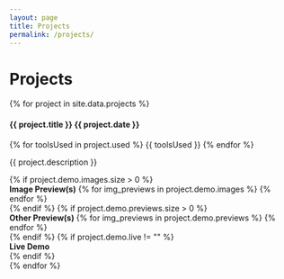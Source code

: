 ```yaml
---
layout: page
title: Projects
permalink: /projects/
---
```


<div class="container-blog-header">
    <h1><i class="fas fa-flask"></i> <span>Projects</span></h1>
</div>

<div class="projects">
    {% for project in site.data.projects %}
    <div class="projects-entry">
        <h4><span><i class="fas fa-save"></i> <span>{{ project.title }}</span></span> <strong class="date">{{ project.date }}</strong></h4>
        <div class="projects-entry-tags">
            {% for toolsUsed in project.used %}
                <span>{{ toolsUsed }}</span>
            {% endfor %}
        </div>
        <p>{{ project.description }}</p>
        <div class="projects-entry-previews">
            <!-- Image Previews -->
            {% if project.demo.images.size > 0 %}
            <div class="projects-entry-previews-entry">
                <strong>Image Preview(s)</strong>
                {% for img_previews in project.demo.images %}
                    <a href="{{ img_previews }}" data-rel="{{ project.title | prepend: 'lightcase:'}}"><i class="far fa-image"></i></a>
                {% endfor %}
            </div>
            {% endif %}
            <!-- GIF/Demo Previews -->
            {% if project.demo.previews.size > 0 %}
            <div class="projects-entry-previews-entry">
                <strong>Other Preview(s)</strong>
                {% for img_previews in project.demo.previews %}
                    <a href="{{ img_previews }}" data-rel="{{ project.title | prepend: 'lightcase:'}}"><i class="fas fa-photo-video"></i></a>
                {% endfor %}
            </div>
            {% endif %}
            <!-- Live/Deployed -->
            {% if project.demo.live != "" %}
            <div class="projects-entry-previews-entry">
                <strong>Live Demo</strong>
                <a href="{{ project.demo.live }}"><i class="fas fa-globe"></i></a>
            </div>
            {% endif %}
        </div>
    </div>
    {% endfor %}
</div>
